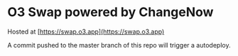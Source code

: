 # O3 Swap powered by ChangeNow

Hosted at [https://swap.o3.app](https://swap.o3.app)

A commit pushed to the master branch of this repo will trigger a autodeploy.
